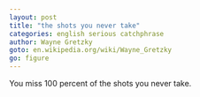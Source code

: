 ```yaml
---
layout: post
title: "the shots you never take"
categories: english serious catchphrase
author: Wayne Gretzky
goto: en.wikipedia.org/wiki/Wayne_Gretzky
go: figure
---
```


You miss 100 percent of the shots you never take.
